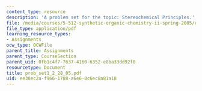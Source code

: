```yaml
---
content_type: resource
description: 'A problem set for the topic: Stereochemical Principles.'
file: /media/courses/5-512-synthetic-organic-chemistry-ii-spring-2005/ee38ec2af9661788a6e60c6ec8a81a18_prob_set1_2_28_05.pdf
file_type: application/pdf
learning_resource_types:
- Assignments
ocw_type: OCWFile
parent_title: Assignments
parent_type: CourseSection
parent_uid: 0fb1c4f7-7637-4160-6352-e8ba33dd92f0
resourcetype: Document
title: prob_set1_2_28_05.pdf
uid: ee38ec2a-f966-1788-a6e6-0c6ec8a81a18
---
```

